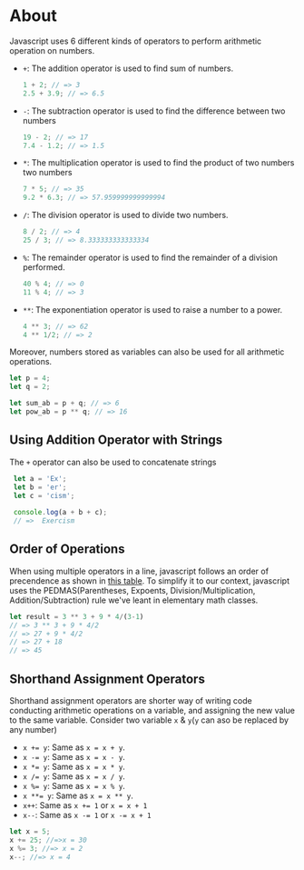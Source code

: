 # About 
Javascript uses 6 different kinds of operators to perform arithmetic operation on numbers.
- `+`: The addition operator is used to find sum of numbers. 
  ```javascript
  1 + 2; // => 3
  2.5 + 3.9; // => 6.5
  ```

- `-`: The subtraction operator is used to find the difference between two numbers 
  ```javascript
  19 - 2; // => 17
  7.4 - 1.2; // => 1.5
  ```

- `*`: The multiplication operator is used to find the product of two numbers two numbers 
  ```javascript
  7 * 5; // => 35
  9.2 * 6.3; // => 57.959999999999994
  ```

- `/`: The division operator is used to divide two numbers.
  ```javascript
  8 / 2; // => 4
  25 / 3; // => 8.333333333333334
  ```

- `%`: The remainder operator is used to find the remainder of a division performed.
  ```javascript
  40 % 4; // => 0
  11 % 4; // => 3
  ```

- `**`: The exponentiation operator is used to raise a number to a power.
  ```javascript
  4 ** 3; // => 62
  4 ** 1/2; // => 2
  ```
  
 Moreover, numbers stored as variables can also be used for all arithmetic operations.
 ```javascript
 let p = 4;
 let q = 2;
 
 let sum_ab = p + q; // => 6
 let pow_ab = p ** q; // => 16
 ```

## Using Addition Operator with Strings
The `+` operator can also be used to concatenate strings
```javascript
 let a = 'Ex';
 let b = 'er';
 let c = 'cism';
 
 console.log(a + b + c);
 // =>  Exercism
 ```

## Order of Operations 
When using multiple operators in a line, javascript follows an order of precendence as shown in [this table](https://developer.mozilla.org/en-US/docs/Web/JavaScript/Reference/Operators/Operator_Precedence#table). To simplify it to our context, javascript uses the PEDMAS(Parentheses, Expoents, Division/Multiplication, Addition/Subtraction) rule we've leant in elementary math classes. 
```javascript
let result = 3 ** 3 + 9 * 4/(3-1)
// => 3 ** 3 + 9 * 4/2
// => 27 + 9 * 4/2
// => 27 + 18
// => 45
```
## Shorthand Assignment Operators 
Shorthand assignment operators are shorter way of writing code conducting arithmetic operations on a variable, and assigning the new value to the same variable. Consider two variable `x` & `y`(`y` can aso be replaced by any number)
- `x += y`: Same as `x = x + y`.
- `x -= y`: Same as `x = x - y`.
- `x *= y`: Same as `x = x * y`.
- `x /= y`: Same as `x = x / y`.
- `x %= y`: Same as `x = x % y`.
- `x **= y`: Same as `x = x ** y`.
- `x++`: Same as `x += 1` or `x = x + 1`
- `x--`: Same as `x -= 1` or `x -= x + 1`

```javascript
let x = 5;
x += 25; //=>x = 30
x %= 3; //=> x = 2
x--; //=> x = 4
```

